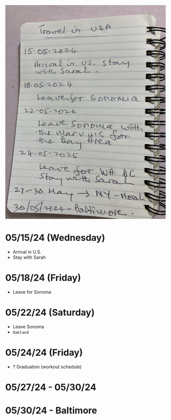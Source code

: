 ![](itinerary.png)

# 05/15/24 (Wednesday)
- Arrival in U.S.
- Stay with Sarah
# 05/18/24 (Friday)
- Leave for Sonoma
# 05/22/24 (Saturday)
- Leave Sonoma
- `Oakland`
# 05/24/24 (Friday)
- ? Graduation (workout schedule)
# 05/27/24 - 05/30/24
# 05/30/24 - Baltimore 
